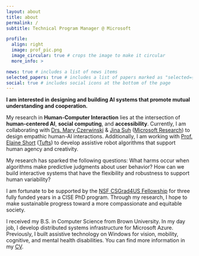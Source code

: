 ```yaml
---
layout: about
title: about
permalink: /
subtitle: Technical Program Manager @ Microsoft

profile:
  align: right
  image: prof_pic.png
  image_circular: true # crops the image to make it circular
  more_info: >

news: true # includes a list of news items
selected_papers: true # includes a list of papers marked as "selected={true}"
social: true # includes social icons at the bottom of the page
---
```


<strong>I am interested in designing and building AI systems that promote mutual understanding and cooperation.</strong> 

My research in <strong class="highlights">Human-Computer Interaction</strong> lies at the intersection of <strong class="highlights">human-centered AI</strong>, <strong class="highlights">social computing</strong>, and <strong class="highlights">accessibility</strong>. Currently, I am collaborating with <a href="https://www.microsoft.com/en-us/research/people/marycz/">Drs. Mary Czerwinski</a> & <a href="https://www.microsoft.com/en-us/research/people/jinsuh/">Jina Suh</a> (<a href="https://www.microsoft.com/en-us/research/group/human-understanding-and-empathy/">Microsoft Research</a>) to design empathic human-AI interactions. Additionally, I am working with <a href="https://engineering.tufts.edu/cs/people/faculty/elaine-short">Prof. Elaine Short</a> (<a href="https://aabl.cs.tufts.edu/">Tufts</a>) to develop assistive robot algorithms that support human agency and creativity. 

My research has sparked the following questions: What harms occur when algorithms make predictive judgments about user behavior? How can we build interactive systems that have the flexibility and robustness to support human variability? 

I am fortunate to be supported by the <a href="https://new.nsf.gov/cise/graduate-fellowships">NSF CSGrad4US Fellowship</a> for three fully funded years in a CISE PhD program. Through my research, I hope to make sustainable progress toward a more compassionate and equitable society. 

I received my B.S. in Computer Science from Brown University. In my day job, I develop distributed systems infrastructure for Microsoft Azure. Previously, I built assistive technology on Windows for vision, mobility, cognitive, and mental health disabilities. You can find more information in my <a href="../assets/pdf/Lindy_Le_CV.pdf" target="_blank">CV</a>.
